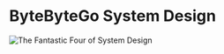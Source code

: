 # ByteByteGo System Design

![The Fantastic Four of System Design](https://ngte-superbed.oss-cn-beijing.aliyuncs.com/uPic/rWCZOpnMIE6g.webp)

